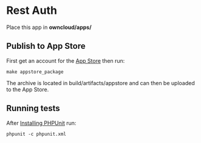 # Rest Auth
Place this app in **owncloud/apps/**

## Publish to App Store

First get an account for the [App Store](http://apps.owncloud.com/) then run:

    make appstore_package

The archive is located in build/artifacts/appstore and can then be uploaded to the App Store.


## Running tests
After [Installing PHPUnit](http://phpunit.de/getting-started.html) run:

    phpunit -c phpunit.xml